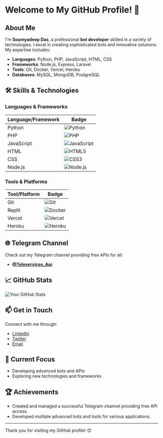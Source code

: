 # Welcome to My GitHub Profile! 👋


## About Me

I'm **Soumyadeep Das**, a professional **bot developer** skilled in a variety of technologies. I excel in creating sophisticated bots and innovative solutions. My expertise includes:

- **Languages**: Python, PHP, JavaScript, HTML, CSS
- **Frameworks**: Node.js, Express, Laravel
- **Tools**: Git, Docker, Vercel, Heroku
- **Databases**: MySQL, MongoDB, PostgreSQL

## 🛠️ Skills & Technologies

### Languages & Frameworks

| Language/Framework | Badge |
| ------------------ | ----- |
| Python             | ![Python](https://img.shields.io/badge/Python-3.9-blue?style=flat&logo=python) |
| PHP                | ![PHP](https://img.shields.io/badge/PHP-7.4-blue?style=flat&logo=php) |
| JavaScript         | ![JavaScript](https://img.shields.io/badge/JavaScript-ES6-yellow?style=flat&logo=javascript) |
| HTML               | ![HTML5](https://img.shields.io/badge/HTML5-5-orange?style=flat&logo=html5) |
| CSS                | ![CSS3](https://img.shields.io/badge/CSS3-3-blue?style=flat&logo=css3) |
| Node.js            | ![Node.js](https://img.shields.io/badge/Node.js-14-green?style=flat&logo=node.js) |

### Tools & Platforms

| Tool/Platform      | Badge |
| ------------------ | ----- |
| Git                | ![Git](https://img.shields.io/badge/Git-F05032?style=flat&logo=git&logoColor=white) |
| Replit             | ![Docker](https://img.shields.io/badge/replit-000000?style=flat&logo=replit&logoColor=orange) |
| Vercel             | ![Vercel](https://img.shields.io/badge/Vercel-000000?style=flat&logo=vercel&logoColor=white) |
| Heroku             | ![Heroku](https://img.shields.io/badge/Heroku-430098?style=flat&logo=heroku&logoColor=white) |

## 🌐 Telegram Channel

Check out my Telegram channel providing free APIs for all:

- **[@Teleservices_Api](https://t.me/Teleservices_Api)**

## 📈 GitHub Stats

![Your GitHub Stats](https://github-readme-stats.vercel.app/api?username=soumyadeep765&show_icons=true&hide_title=true&count_private=true&hide=prs&theme=radical)

## 📫 Get in Touch

Connect with me through:

- [LinkedIn](https://www.linkedin.com/in/soumyadeep-das-495339254?trk=contact-info) <!-- Replace with your LinkedIn profile -->
- [Twitter](https://twitter.com/soumyadeep765) <!-- Replace with your Twitter profile -->
- [Email](mailto:soumyadeepdas765@gmail.com) <!-- Replace with your email -->

## 🚀 Current Focus

- Developing advanced bots and APIs
- Exploring new technologies and frameworks

## 🏆 Achievements

- Created and managed a successful Telegram channel providing free API access.
- Developed multiple advanced bots and tools for various applications.

---

Thank you for visiting my GitHub profile! 😊
